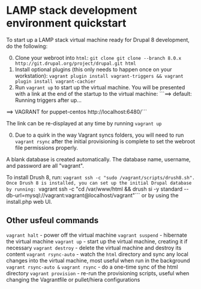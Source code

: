 # LAMP stack development environment quickstart

To start up a LAMP stack virtual machine ready for Drupal 8 development, do the following:

0. Clone your webroot into ```html```: ```git clone git clone --branch 8.0.x http://git.drupal.org/project/drupal.git html```
0. Install optional plugins (this only needs to happen once on your workstation): ```vagrant plugin install vagrant-triggers && vagrant plugin install vagrant-cachier```
0. Run ```vagrant up``` to start up the virtual machine.  You will be presented with a link at the end of the startup to the virtual machine: ```==> default: Running triggers after up...

==>  VAGRANT for puppet-centos
http://localhost:6480/```

The link can be re-displayed at any time by running ```vagrant up```

0. Due to a quirk in the way Vagrant syncs folders, you will need to run ```vagrant rsync``` after the initial provisioning is complete to set the webroot file permissions properly. 

A blank database is created automatically.  The database name, username, and password are all "vagrant".

To install Drush 8, run:  ```vagrant ssh -c "sudo /vagrant/scripts/drush8.sh".  Once Drush 8 is installed, you can set up the initial Drupal database by running: ```vagrant ssh -c "cd /var/www/html && drush si -y standard --db-url=mysql://vagrant:vagrant@localhost/vagrant"``` or by using the install.php web UI.

## Other usfeul commands
```vagrant halt``` - power off the virtual machine
```vagrant suspend``` - hibernate the virtual machine
```vagrant up``` - start up the virtual machine, creating it if necessary
```vagrant destroy``` - delete the virtual machine and destroy its content
```vagrant rsync-auto``` - watch the ```html``` directory and sync any local changes into the virtual machine, most useful when run in the background ```vagrant rsync-auto &```
```vagrant rsync``` - do a one-time sync of the html directory
```vagrant provision``` - re-run the provisioning scripts, useful when changing the Vagrantfile or pullet/hiera configurations

